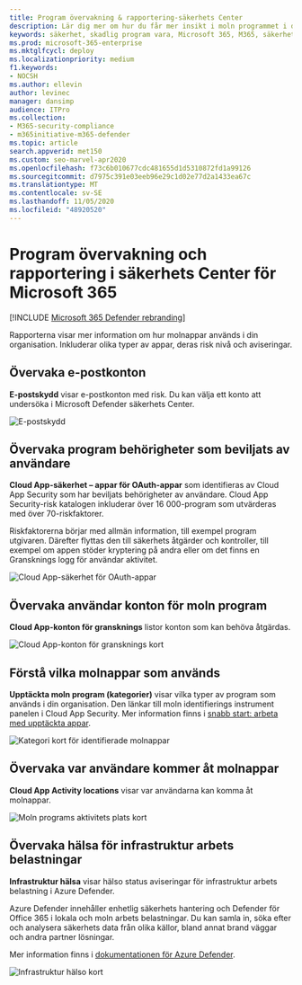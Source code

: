 ```yaml
---
title: Program övervakning & rapportering-säkerhets Center
description: Lär dig mer om hur du får mer insikt i moln programmet i din organisation. Inkluderar olika typer av appar, deras risk nivå och aviseringar.
keywords: säkerhet, skadlig program vara, Microsoft 365, M365, säkerhets Center, övervaka, rapport, appar
ms.prod: microsoft-365-enterprise
ms.mktglfcycl: deploy
ms.localizationpriority: medium
f1.keywords:
- NOCSH
ms.author: ellevin
author: levinec
manager: dansimp
audience: ITPro
ms.collection:
- M365-security-compliance
- m365initiative-m365-defender
ms.topic: article
search.appverid: met150
ms.custom: seo-marvel-apr2020
ms.openlocfilehash: f73c6b010677cdc481655d1d5310872fd1a99126
ms.sourcegitcommit: d7975c391e03eeb96e29c1d02e77d2a1433ea67c
ms.translationtype: MT
ms.contentlocale: sv-SE
ms.lasthandoff: 11/05/2020
ms.locfileid: "48920520"
---
```

# <a name="app-monitoring-and-reporting-in-the-microsoft-365-security-center"></a>Program övervakning och rapportering i säkerhets Center för Microsoft 365

[!INCLUDE [Microsoft 365 Defender rebranding](../includes/microsoft-defender.md)]


Rapporterna visar mer information om hur molnappar används i din organisation. Inkluderar olika typer av appar, deras risk nivå och aviseringar.

## <a name="monitor-email-accounts-at-risk"></a>Övervaka e-postkonton

**E-postskydd** visar e-postkonton med risk. Du kan välja ett konto att undersöka i Microsoft Defender säkerhets Center.

![E-postskydd](../../media/email-protection.png)

## <a name="monitor-app-permissions-granted-by-users"></a>Övervaka program behörigheter som beviljats av användare

**Cloud App-säkerhet – appar för OAuth-appar** som identifieras av Cloud App Security som har beviljats behörigheter av användare. Cloud App Security-risk katalogen inkluderar över 16 000-program som utvärderas med över 70-riskfaktorer.

Riskfaktorerna börjar med allmän information, till exempel program utgivaren. Därefter flyttas den till säkerhets åtgärder och kontroller, till exempel om appen stöder kryptering på andra eller om det finns en Gransknings logg för användar aktivitet.

![Cloud App-säkerhet för OAuth-appar](../../media/cloud-app-security-oauth-apps.png)

## <a name="monitor-cloud-app-user-accounts"></a>Övervaka användar konton för moln program

**Cloud App-konton för gransknings** listor konton som kan behöva åtgärdas.

![Cloud App-konton för gransknings kort](../../media/cloud-app-accounts-for-review.png)

## <a name="understand-which-cloud-apps-are-used"></a>Förstå vilka molnappar som används

**Upptäckta moln program (kategorier)** visar vilka typer av program som används i din organisation. Den länkar till moln identifierings instrument panelen i Cloud App Security. Mer information finns i [snabb start: arbeta med upptäckta appar](https://docs.microsoft.com/cloud-app-security/discovered-apps).  

![Kategori kort för identifierade molnappar](../../media/discovered-cloud-apps-categories.png)

## <a name="monitor-where-users-access-cloud-apps"></a>Övervaka var användare kommer åt molnappar

**Cloud App Activity locations** visar var användarna kan komma åt molnappar.

![Moln programs aktivitets plats kort](../../media/cloud-app-activity-locations.png)

## <a name="monitor-health-for-infrastructure-workloads"></a>Övervaka hälsa för infrastruktur arbets belastningar

**Infrastruktur hälsa** visar hälso status aviseringar för infrastruktur arbets belastning i Azure Defender.

Azure Defender innehåller enhetlig säkerhets hantering och Defender för Office 365 i lokala och moln arbets belastningar. Du kan samla in, söka efter och analysera säkerhets data från olika källor, bland annat brand väggar och andra partner lösningar.

Mer information finns i [dokumentationen för Azure Defender](https://docs.microsoft.com/azure/security-center/).

![Infrastruktur hälso kort](../../media/infrastructure-health.png)
